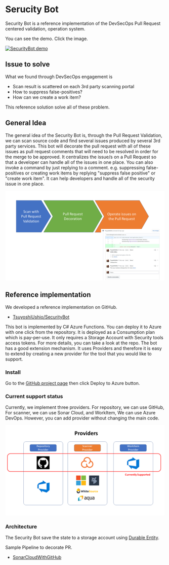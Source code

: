 # Serucity Bot

Security Bot is a reference implementation of the DevSecOps Pull Request centered validation, operation system. 

You can see the demo. Click the image.

[![SecurityBot demo](https://img.youtube.com/vi/_c-dvMDlnsY/0.jpg)](https://www.youtube.com/watch?v=_c-dvMDlnsY)


## Issue to solve 

What we found through DevSecOps engagement is 

* Scan result is scattered on each 3rd party scanning portal
* How to suppress false-positives?
* How can we create a work item? 

This reference solution solve all of these problem. 

## General Idea 

The general idea of the Security Bot is, through the Pull Request Validation, we can scan source code and find several issues produced by several 3rd party services.
This bot will decorate the pull request with all of these issues as pull request comments that will need to be resolved in order for the merge to be approved. It centralizes the issue/s on a Pull Request so that a developer can handle all of the issues in one place. You can also invoke a command by just replying to a comment. e.g. suppressing false-positives or creating work items by replying "suppress false positive" or "create work item".
It can help developers and handle all of the security issue in one place.

![Overview](images/SecurityBotOverview.png)

## Reference implementation

We developed a reference implementation on GitHub.

* [TsuyoshiUshio/SecurityBot](https://github.com/TsuyoshiUshio/SecurityBot)

This bot is implemented by C# Azure Functions. You can deploy it to Azure with one click from the repository. It is deployed as a Consumption plan which is pay-per-use.
It only requires a Storage Account with Security tools access tokens. For more details, you can take a look at the repo. The bot has a good extension mechanism. It uses Providers and therefore it is easy to extend by creating a new provider for the tool that you would like to support.

### Install

Go to the [GitHub project page](https://github.com/TsuyoshiUshio/SecurityBot) then click Deploy to Azure button. 

### Current support status

Currently, we implement three providers. For repository, we can use GitHub, For scanner, we can use Sonar Cloud, and WorkItem, We can use Azure DevOps. However, you can add provider without changing the main code. 

![Support status](images/CurrentSupport.png)

### Architecture 

The Security Bot save the state to a storage account using [Durable Entity]().

Sample Pipeline to decorate PR. 
* [SonarCloudWithGitHub](https://dev.azure.com/csedevops/DevSecOps/_apps/hub/ms.vss-ciworkflow.build-ci-hub?_a=edit-build-definition&id=69)
